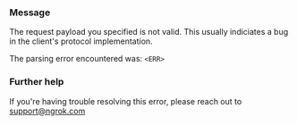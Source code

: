 
### Message
The request payload you specified is not valid.
This usually indiciates a bug in the client's protocol implementation.

The parsing error encountered was:
<code>&lt;ERR&gt;</code>

### Further help
If you're having trouble resolving this error, please reach out to [support@ngrok.com](mailto:support@ngrok.com?subject=Help%20with%20ERR_NGROK_801)

